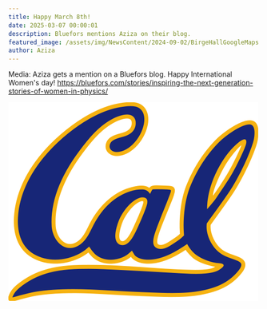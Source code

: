 ```yaml
---
title: Happy March 8th!
date: 2025-03-07 00:00:01
description: Bluefors mentions Aziza on their blog.
featured_image: /assets/img/NewsContent/2024-09-02/BirgeHallGoogleMaps.png
author: Aziza
---
```


Media: Aziza gets a mention on a Bluefors blog. Happy International Women's day! https://bluefors.com/stories/inspiring-the-next-generation-stories-of-women-in-physics/

<div class="col-lg-4 col-md-4 justify-content-center">
  <img src="/assets/img/NewsContent/2024-09-02/Cal_logo.png" alt="GO BEARS!" class="positioned-image">
</div>
